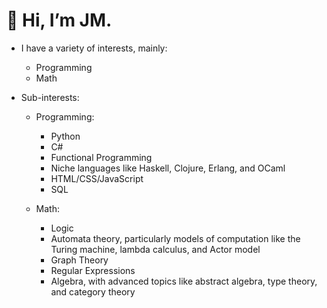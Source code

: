 # 👋 Hi, I’m JM.
- I have a variety of interests, mainly:
    + Programming
    + Math

- Sub-interests:
    - Programming:
        + Python
        + C#
        + Functional Programming
        + Niche languages like Haskell, Clojure, Erlang, and OCaml
        + HTML/CSS/JavaScript
        + SQL
 
    - Math:
        + Logic
        + Automata theory, particularly models of computation like the Turing machine, lambda calculus, and Actor model
        + Graph Theory
        + Regular Expressions
        + Algebra, with advanced topics like abstract algebra, type theory, and category theory

<!---
jmrec/jmrec is a ✨ special ✨ repository because its `README.md` (this file) appears on your GitHub profile.
You can click the Preview link to take a look at your changes.
--->
